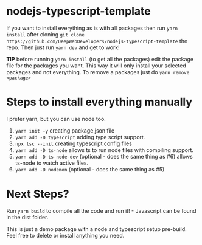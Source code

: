 # nodejs-typescript-template

If you want to install everything as is with all packages then run `yarn install` after cloning `git clone https://github.com/DeepWebDevelopers/nodejs-typescript-template` the repo. Then just run `yarn dev` and get to work!

**TIP**
before running `yarn install` (to get all the packages) edit the package file for the packages you want. This way it will only install your selected packages and not everything. To remove a packages just do `yarn remove <package>`

# Steps to install everything manually

I prefer yarn, but you can use node too.

1. `yarn init -y` creating package.json file
2. `yarn add -D typescript` adding type script support.
3. `npx tsc --init` creating typescript config files
4. `yarn add -D ts-node` allows ts to run node files with compiling support.
5. `yarn add -D ts-node-dev` (optional - does the same thing as #6) allows ts-node to watch active files.
6. `yarn add -D nodemon` (optional - does the same thing as #5)

# Next Steps?

Run `yarn build` to compile all the code and run it! - Javascript can be found in the dist folder.

This is just a demo package with a node and typescript setup pre-build. Feel free to delete or install anything you need.
